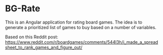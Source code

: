 # BG-Rate
This is an Angular application for rating board games. The idea is to generate a prioritized list of games to buy based on a number of variables.

Based on this Reddit post: https://www.reddit.com/r/boardgames/comments/544l3h/i_made_a_spreadsheet_to_rank_games_and_figure_out/
